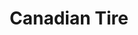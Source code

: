 ---
title: "Canadian Tire"
url: /toronto/canadian-tire-st-clair-avenue-west-2/
shop: department store
---